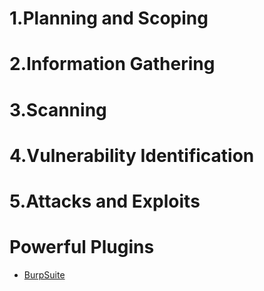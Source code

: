 # 1.Planning and Scoping 
# 2.Information Gathering
# 3.Scanning
# 4.Vulnerability Identification 
# 5.Attacks and Exploits 
# Powerful Plugins

- [BurpSuite](https://github.com/sarathlalup/Cyber-security/blob/master/Anti-virus%20Evasion/)
